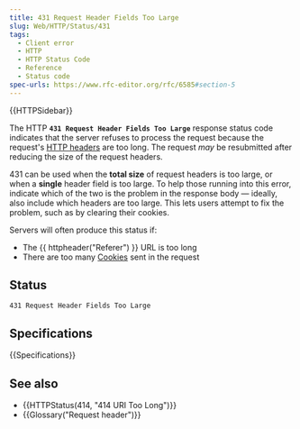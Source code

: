 ```yaml
---
title: 431 Request Header Fields Too Large
slug: Web/HTTP/Status/431
tags:
  - Client error
  - HTTP
  - HTTP Status Code
  - Reference
  - Status code
spec-urls: https://www.rfc-editor.org/rfc/6585#section-5
---
```

{{HTTPSidebar}}

The HTTP **`431 Request Header Fields Too Large`** response status code
indicates that the server refuses to process the request because the request's
[HTTP headers](/en-US/docs/Web/HTTP/Headers) are too long.
The request _may_ be resubmitted after reducing the size of the request headers.

431 can be used when the **total size** of request headers is too large,
or when a **single** header field is too large. To help those running into
this error, indicate which of the two is the problem in the response body — ideally,
also include which headers are too large. This lets users attempt to fix the problem,
such as by clearing their cookies.

Servers will often produce this status if:

- The {{ httpheader("Referer") }} URL is too long
- There are too many [Cookies](/en-US/docs/Web/HTTP/Cookies) sent in the
  request

## Status

```
431 Request Header Fields Too Large
```

## Specifications

{{Specifications}}

## See also

- {{HTTPStatus(414, "414 URI Too Long")}}
- {{Glossary("Request header")}}
